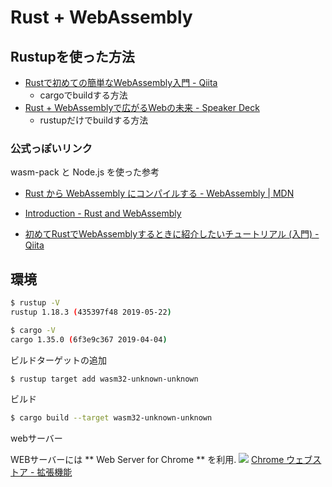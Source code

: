 
# Rust + WebAssembly


## Rustupを使った方法

 - [Rustで初めての簡単なWebAssembly入門 - Qiita](https://qiita.com/shikigamix/items/152bbd8ca99172ef5ab7)
   - cargoでbuildする方法
 - [Rust + WebAssemblyで広がるWebの未来 - Speaker Deck](https://speakerdeck.com/likr/rust-plus-webassemblydeguang-garuwebfalsewei-lai?slide=19)
   - rustupだけでbuildする方法

### 公式っぽいリンク

wasm-pack と Node.js を使った参考

 - [Rust から WebAssembly にコンパイルする - WebAssembly | MDN](https://developer.mozilla.org/ja/docs/WebAssembly/Rust_to_wasm)
 - [Introduction - Rust and WebAssembly](https://rustwasm.github.io/docs/book/)

 - [初めてRustでWebAssemblyするときに紹介したいチュートリアル (入門) - Qiita](https://qiita.com/kamykn/items/371cba5487d3c7cea8aa)


## 環境

```bash
$ rustup -V
rustup 1.18.3 (435397f48 2019-05-22)

$ cargo -V
cargo 1.35.0 (6f3e9c367 2019-04-04)
```

ビルドターゲットの追加

```bash
$ rustup target add wasm32-unknown-unknown
```

ビルド

```bash
$ cargo build --target wasm32-unknown-unknown
```


webサーバー

WEBサーバーには ** Web Server for Chrome ** を利用. 
![](https://lh3.googleusercontent.com/j5Qh64sO4UGPG3yaNELSwCbk1ZraNxFyVly2W5Qz9IpZUZ5Xvo6_jpF-E6PLzdj_u4RRre90pw=w128-h128-e365)
[Chrome ウェブストア - 拡張機能](https://chrome.google.com/webstore/detail/web-server-for-chrome/ofhbbkphhbklhfoeikjpcbhemlocgigb)

